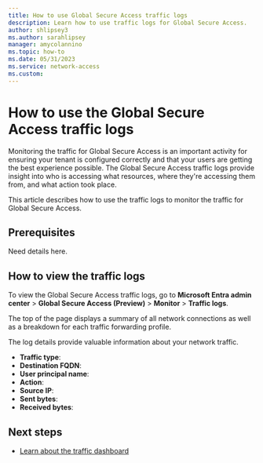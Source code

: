```yaml
---
title: How to use Global Secure Access traffic logs
description: Learn how to use traffic logs for Global Secure Access.
author: shlipsey3
ms.author: sarahlipsey
manager: amycolannino
ms.topic: how-to
ms.date: 05/31/2023
ms.service: network-access
ms.custom: 
---
```


# How to use the Global Secure Access traffic logs

Monitoring the traffic for Global Secure Access is an important activity for ensuring your tenant is configured correctly and that your users are getting the best experience possible. The Global Secure Access traffic logs provide insight into who is accessing what resources, where they're accessing them from, and what action took place.

This article describes how to use the traffic logs to monitor the traffic for Global Secure Access.

## Prerequisites

Need details here.

## How to view the traffic logs

To view the Global Secure Access traffic logs, go to **Microsoft Entra admin center** > **Global Secure Access (Preview)** > **Monitor** > **Traffic logs**.

The top of the page displays a summary of all network connections as well as a breakdown for each traffic forwarding profile.

The log details provide valuable information about your network traffic.

- **Traffic type**: 
- **Destination FQDN**:
- **User principal name**:
- **Action**:
- **Source IP**:
- **Sent bytes**:
- **Received bytes**:


## Next steps

- [Learn about the traffic dashboard](concept-traffic-dashboard.md)

